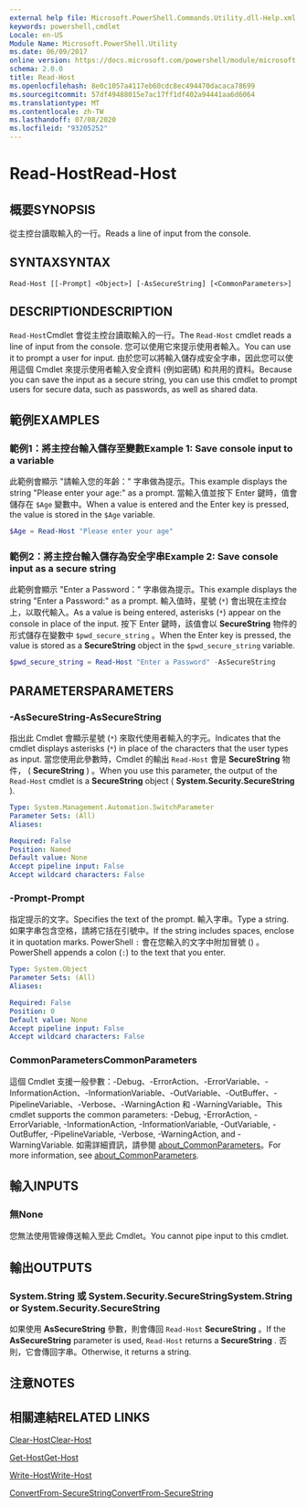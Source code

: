 ```yaml
---
external help file: Microsoft.PowerShell.Commands.Utility.dll-Help.xml
keywords: powershell,cmdlet
Locale: en-US
Module Name: Microsoft.PowerShell.Utility
ms.date: 06/09/2017
online version: https://docs.microsoft.com/powershell/module/microsoft.powershell.utility/read-host?view=powershell-6&WT.mc_id=ps-gethelp
schema: 2.0.0
title: Read-Host
ms.openlocfilehash: 8e0c1057a4117eb60cdc8ec494470dacaca78699
ms.sourcegitcommit: 57df49488015e7ac17ff1df402a94441aa6d6064
ms.translationtype: MT
ms.contentlocale: zh-TW
ms.lasthandoff: 07/08/2020
ms.locfileid: "93205252"
---
```

# <span data-ttu-id="8d311-103">Read-Host</span><span class="sxs-lookup"><span data-stu-id="8d311-103">Read-Host</span></span>

## <span data-ttu-id="8d311-104">概要</span><span class="sxs-lookup"><span data-stu-id="8d311-104">SYNOPSIS</span></span>
<span data-ttu-id="8d311-105">從主控台讀取輸入的一行。</span><span class="sxs-lookup"><span data-stu-id="8d311-105">Reads a line of input from the console.</span></span>

## <span data-ttu-id="8d311-106">SYNTAX</span><span class="sxs-lookup"><span data-stu-id="8d311-106">SYNTAX</span></span>

```
Read-Host [[-Prompt] <Object>] [-AsSecureString] [<CommonParameters>]
```

## <span data-ttu-id="8d311-107">DESCRIPTION</span><span class="sxs-lookup"><span data-stu-id="8d311-107">DESCRIPTION</span></span>

<span data-ttu-id="8d311-108">`Read-Host`Cmdlet 會從主控台讀取輸入的一行。</span><span class="sxs-lookup"><span data-stu-id="8d311-108">The `Read-Host` cmdlet reads a line of input from the console.</span></span> <span data-ttu-id="8d311-109">您可以使用它來提示使用者輸入。</span><span class="sxs-lookup"><span data-stu-id="8d311-109">You can use it to prompt a user for input.</span></span> <span data-ttu-id="8d311-110">由於您可以將輸入儲存成安全字串，因此您可以使用這個 Cmdlet 來提示使用者輸入安全資料 (例如密碼) 和共用的資料。</span><span class="sxs-lookup"><span data-stu-id="8d311-110">Because you can save the input as a secure string, you can use this cmdlet to prompt users for secure data, such as passwords, as well as shared data.</span></span>

## <span data-ttu-id="8d311-111">範例</span><span class="sxs-lookup"><span data-stu-id="8d311-111">EXAMPLES</span></span>

### <span data-ttu-id="8d311-112">範例1：將主控台輸入儲存至變數</span><span class="sxs-lookup"><span data-stu-id="8d311-112">Example 1: Save console input to a variable</span></span>

<span data-ttu-id="8d311-113">此範例會顯示 "請輸入您的年齡：" 字串做為提示。</span><span class="sxs-lookup"><span data-stu-id="8d311-113">This example displays the string "Please enter your age:" as a prompt.</span></span> <span data-ttu-id="8d311-114">當輸入值並按下 Enter 鍵時，值會儲存在 `$Age` 變數中。</span><span class="sxs-lookup"><span data-stu-id="8d311-114">When a value is entered and the Enter key is pressed, the value is stored in the `$Age` variable.</span></span>

```powershell
$Age = Read-Host "Please enter your age"
```

### <span data-ttu-id="8d311-115">範例2：將主控台輸入儲存為安全字串</span><span class="sxs-lookup"><span data-stu-id="8d311-115">Example 2: Save console input as a secure string</span></span>

<span data-ttu-id="8d311-116">此範例會顯示 "Enter a Password：" 字串做為提示。</span><span class="sxs-lookup"><span data-stu-id="8d311-116">This example displays the string "Enter a Password:" as a prompt.</span></span> <span data-ttu-id="8d311-117">輸入值時，星號 (`*`) 會出現在主控台上，以取代輸入。</span><span class="sxs-lookup"><span data-stu-id="8d311-117">As a value is being entered, asterisks (`*`) appear on the console in place of the input.</span></span> <span data-ttu-id="8d311-118">按下 Enter 鍵時，該值會以 **SecureString** 物件的形式儲存在變數中 `$pwd_secure_string` 。</span><span class="sxs-lookup"><span data-stu-id="8d311-118">When the Enter key is pressed, the value is stored as a **SecureString** object in the `$pwd_secure_string` variable.</span></span>

```powershell
$pwd_secure_string = Read-Host "Enter a Password" -AsSecureString
```

## <span data-ttu-id="8d311-119">PARAMETERS</span><span class="sxs-lookup"><span data-stu-id="8d311-119">PARAMETERS</span></span>

### <span data-ttu-id="8d311-120">-AsSecureString</span><span class="sxs-lookup"><span data-stu-id="8d311-120">-AsSecureString</span></span>

<span data-ttu-id="8d311-121">指出此 Cmdlet 會顯示星號 (`*`) 來取代使用者輸入的字元。</span><span class="sxs-lookup"><span data-stu-id="8d311-121">Indicates that the cmdlet displays asterisks (`*`) in place of the characters that the user types as input.</span></span> <span data-ttu-id="8d311-122">當您使用此參數時，Cmdlet 的輸出 `Read-Host` 會是 **SecureString** 物件， ( **SecureString** ) 。</span><span class="sxs-lookup"><span data-stu-id="8d311-122">When you use this parameter, the output of the `Read-Host` cmdlet is a **SecureString** object ( **System.Security.SecureString** ).</span></span>

```yaml
Type: System.Management.Automation.SwitchParameter
Parameter Sets: (All)
Aliases:

Required: False
Position: Named
Default value: None
Accept pipeline input: False
Accept wildcard characters: False
```

### <span data-ttu-id="8d311-123">-Prompt</span><span class="sxs-lookup"><span data-stu-id="8d311-123">-Prompt</span></span>

<span data-ttu-id="8d311-124">指定提示的文字。</span><span class="sxs-lookup"><span data-stu-id="8d311-124">Specifies the text of the prompt.</span></span>
<span data-ttu-id="8d311-125">輸入字串。</span><span class="sxs-lookup"><span data-stu-id="8d311-125">Type a string.</span></span>
<span data-ttu-id="8d311-126">如果字串包含空格，請將它括在引號中。</span><span class="sxs-lookup"><span data-stu-id="8d311-126">If the string includes spaces, enclose it in quotation marks.</span></span>
<span data-ttu-id="8d311-127">PowerShell `:` 會在您輸入的文字中附加冒號 () 。</span><span class="sxs-lookup"><span data-stu-id="8d311-127">PowerShell appends a colon (`:`) to the text that you enter.</span></span>

```yaml
Type: System.Object
Parameter Sets: (All)
Aliases:

Required: False
Position: 0
Default value: None
Accept pipeline input: False
Accept wildcard characters: False
```

### <span data-ttu-id="8d311-128">CommonParameters</span><span class="sxs-lookup"><span data-stu-id="8d311-128">CommonParameters</span></span>

<span data-ttu-id="8d311-129">這個 Cmdlet 支援一般參數：-Debug、-ErrorAction、-ErrorVariable、-InformationAction、-InformationVariable、-OutVariable、-OutBuffer、-PipelineVariable、-Verbose、-WarningAction 和 -WarningVariable。</span><span class="sxs-lookup"><span data-stu-id="8d311-129">This cmdlet supports the common parameters: -Debug, -ErrorAction, -ErrorVariable, -InformationAction, -InformationVariable, -OutVariable, -OutBuffer, -PipelineVariable, -Verbose, -WarningAction, and -WarningVariable.</span></span> <span data-ttu-id="8d311-130">如需詳細資訊，請參閱 [about_CommonParameters](https://go.microsoft.com/fwlink/?LinkID=113216)。</span><span class="sxs-lookup"><span data-stu-id="8d311-130">For more information, see [about_CommonParameters](https://go.microsoft.com/fwlink/?LinkID=113216).</span></span>

## <span data-ttu-id="8d311-131">輸入</span><span class="sxs-lookup"><span data-stu-id="8d311-131">INPUTS</span></span>

### <span data-ttu-id="8d311-132">無</span><span class="sxs-lookup"><span data-stu-id="8d311-132">None</span></span>

<span data-ttu-id="8d311-133">您無法使用管線傳送輸入至此 Cmdlet。</span><span class="sxs-lookup"><span data-stu-id="8d311-133">You cannot pipe input to this cmdlet.</span></span>

## <span data-ttu-id="8d311-134">輸出</span><span class="sxs-lookup"><span data-stu-id="8d311-134">OUTPUTS</span></span>

### <span data-ttu-id="8d311-135">System.String 或 System.Security.SecureString</span><span class="sxs-lookup"><span data-stu-id="8d311-135">System.String or System.Security.SecureString</span></span>

<span data-ttu-id="8d311-136">如果使用 **AsSecureString** 參數，則會傳回 `Read-Host` **SecureString** 。</span><span class="sxs-lookup"><span data-stu-id="8d311-136">If the **AsSecureString** parameter is used, `Read-Host` returns a **SecureString** .</span></span> <span data-ttu-id="8d311-137">否則，它會傳回字串。</span><span class="sxs-lookup"><span data-stu-id="8d311-137">Otherwise, it returns a string.</span></span>

## <span data-ttu-id="8d311-138">注意</span><span class="sxs-lookup"><span data-stu-id="8d311-138">NOTES</span></span>

## <span data-ttu-id="8d311-139">相關連結</span><span class="sxs-lookup"><span data-stu-id="8d311-139">RELATED LINKS</span></span>

[<span data-ttu-id="8d311-140">Clear-Host</span><span class="sxs-lookup"><span data-stu-id="8d311-140">Clear-Host</span></span>](../microsoft.powershell.core/clear-host.md)

[<span data-ttu-id="8d311-141">Get-Host</span><span class="sxs-lookup"><span data-stu-id="8d311-141">Get-Host</span></span>](Get-Host.md)

[<span data-ttu-id="8d311-142">Write-Host</span><span class="sxs-lookup"><span data-stu-id="8d311-142">Write-Host</span></span>](Write-Host.md)

[<span data-ttu-id="8d311-143">ConvertFrom-SecureString</span><span class="sxs-lookup"><span data-stu-id="8d311-143">ConvertFrom-SecureString</span></span>](../Microsoft.PowerShell.Security/ConvertFrom-SecureString.md)
